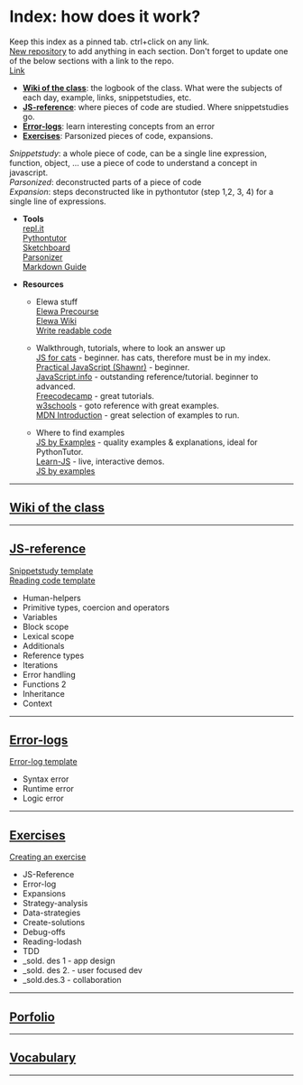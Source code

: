 # Index: how does it work?
Keep this index as a pinned tab. ctrl+click on any link.   
[New repository](https://github.com/new?target=_blank) to add anything in each section. Don't forget to update one of the below sections with a link to the repo.   
<a target="_blank" rel="noopener noreferrer" href="https://github.com/new?target=_blank">Link</a>
* [**Wiki of the class**](#Wiki-of-the-class): the logbook of the class. What were the subjects of each day, example, links, snippetstudies, etc.   
* [**JS-reference**](#JS-reference): where pieces of code are studied. Where snippetstudies go.
* [**Error-logs**](#Error-logs): learn interesting concepts from an error   
* [**Exercises**](#Exercises): Parsonized pieces of code, expansions.   
   
_Snippetstudy_: a whole piece of code, can be a single line expression, function, object, ...   use a piece of code to understand a concept in javascript.   
_Parsonized_: deconstructed parts of a piece of code   
_Expansion_: steps deconstructed like in pythontutor (step 1,2, 3, 4) for a single line of expressions.    
   
* **Tools**   
[repl.it](https://repl.it)   
[Pythontutor](http://www.pythontutor.com/javascript.html#mode=edit)   
[Sketchboard](https://sketchboard.me/bBacYnr2FYMw#/)   
[Parsonizer](https://elewa-academy.github.io/parsons/)  
[Markdown Guide](https://guides.github.com/features/mastering-markdown/#examples)   
   
* **Resources**   
  * Elewa stuff   
[Elewa Precourse](https://elewa-academy.github.io/Precourse/)   
[Elewa Wiki](https://github.com/elewa-academy/General-Resources/wiki)   
[Write readable code](https://github.com/elewa-academy/readable-code)
   
  * Walkthrough, tutorials, where to look an answer up   
[JS for cats](http://jsforcats.com/) - beginner. has cats, therefore must be in my index.   
[Practical JavaScript (Shawnr)](https://shawnr.gitbooks.io/practical-introduction-to-javascript/content/) - beginner.   
[JavaScript.info](https://javascript.info) - outstanding reference/tutorial. beginner to advanced.   
[Freecodecamp](https://www.freecodecamp.org/) - great tutorials.   
[w3schools](https://www.w3schools.com/js/default.asp) - goto reference with great examples.   
[MDN Introduction](https://developer.mozilla.org/en-US/docs/Web/JavaScript/Guide/Introduction) - great selection of examples to run.   
   
  * Where to find examples   
[JS by Examples](https://github.com/bmkmanoj/js-by-examples) - quality examples & explanations, ideal for PythonTutor.   
[Learn-JS](http://www.learn-js.org) - live, interactive demos.   
[JS by examples](https://github.com/bmkmanoj/js-by-examples)

___ 

## <a name="Wiki-of-the-class"></a> [Wiki of the class](https://github.com/august-elewa-2018/calendar/wiki)
___

## <a name="JS-reference"></a> [JS-reference](https://github.com/Souwy/JS-Reference)  
[Snippetstudy template](https://raw.githubusercontent.com/Souwy/JS-Reference/master/Snippetstudy-template.md)   
[Reading code template](https://raw.githubusercontent.com/Souwy/JS-Reference/master/Reading-code-template.md)
* Human-helpers   
* Primitive types, coercion and operators  
* Variables   
* Block scope
* Lexical scope   
* Additionals   
* Reference types   
* Iterations   
* Error handling   
* Functions 2   
* Inheritance   
* Context   

___

## <a name="Error-logs"></a> [Error-logs](https://github.com/Souwy/Error-logs)
[Error-log template](https://raw.githubusercontent.com/Souwy/Error-logs/master/Error-log-template.md)
* Syntax error   
* Runtime error   
* Logic error   

___

## <a name="Exercises"></a> [Exercises](https://github.com/Souwy/Exercises)
[Creating an exercise](https://github.com/elewa-academy/creating-exercises) <!-- might change that later -->
* JS-Reference   
* Error-log   
* Expansions
* Strategy-analysis   
* Data-strategies   
* Create-solutions   
* Debug-offs   
* Reading-lodash   
* TDD   
* _sold. des 1 - app design   
* _sold. des 2. - user focused dev   
* _sold.des.3 - collaboration   

___

## <a name="Portfolio"></a> [Porfolio](https://github.com/Souwy/Portfolio)

___

## <a name="Vocabulary"></a> [Vocabulary](https://github.com/Souwy/Vocabulary)

___

